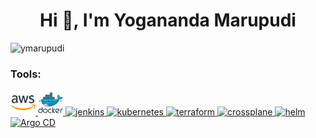 <h1 align="center">Hi 👋, I'm Yogananda Marupudi</h1>

<p align="left"> <img src="https://komarev.com/ghpvc/?username=ymarupudi&label=Profile%20views&color=0e75b6&style=flat" alt="ymarupudi" /> </p>

<h3 align="left">Tools:</h3>
<p align="left">
<a href="https://aws.amazon.com" target="_blank" rel="noreferrer"> <img src="https://raw.githubusercontent.com/devicons/devicon/master/icons/amazonwebservices/amazonwebservices-original-wordmark.svg" alt="aws" width="40" height="40"/> </a>
<a href="https://www.docker.com/" target="_blank" rel="noreferrer"> <img src="https://raw.githubusercontent.com/devicons/devicon/master/icons/docker/docker-original-wordmark.svg" alt="docker" width="40" height="40"/> </a>
<a href="https://www.jenkins.io" target="_blank" rel="noreferrer"> <img src="https://www.vectorlogo.zone/logos/jenkins/jenkins-icon.svg" alt="jenkins" width="40" height="40"/> </a>
<a href="https://kubernetes.io" target="_blank" rel="noreferrer"> <img src="https://www.vectorlogo.zone/logos/kubernetes/kubernetes-icon.svg" alt="kubernetes" width="40" height="40"/> </a>
<a href="https://www.terraform.io" target="_blank" rel="noreferrer"> <img src="https://www.vectorlogo.zone/logos/terraformio/terraformio-ar21.svg" alt="terraform" width="70" height="40"/> </a>
<a href="https://crossplane.io" target="_blank" rel="noreferrer"> <img src="https://github.com/crossplane/crossplane/blob/v1.10.4/docs/media/logo.svg" alt="crossplane" width="100" height="40"/> </a>
<a href="https://helm.sh" target="_blank" rel="noreferrer"> <img src="https://helm.sh/img/helm.svg" alt="helm" width="40" height="40"/> </a>
<a href="https://argoproj.github.io/cd" target="_blank" rel="noreferrer"> <img src="https://www.vectorlogo.zone/logos/argoprojio/argoprojio-ar21.svg" alt="Argo CD" width="80" height="40"/> </a> </p>
